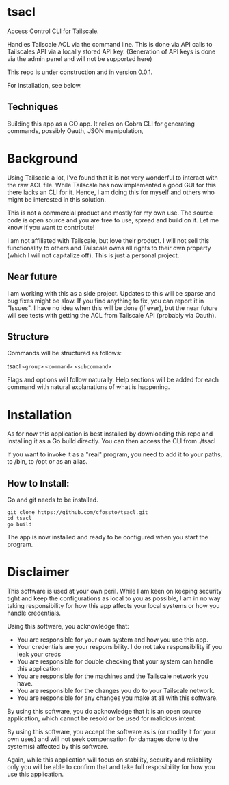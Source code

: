 # tsacl
Access Control CLI for Tailscale.

Handles Tailscale ACL via the command line.
This is done via API calls to Tailscales API via a locally stored API key.
(Generation of API keys is done via the admin panel and will not be supported here)

This repo is under construction and in version 0.0.1.

For installation, see below.

## Techniques
Building this app as a GO app. It relies on Cobra CLI for generating commands,
possibly Oauth, JSON manipulation, 

# Background
Using Tailscale a lot, I've found that it is not very wonderful to interact with
the raw ACL file. While Tailscale has now implemented a good GUI for this
there lacks an CLI for it. Hence, I am doing this for myself and others who
might be interested in this solution.

This is not a commercial product and mostly for my own use.
The source code is open source and you are free to use, spread and build on it.
Let me know if you want to contribute!

I am not affiliated with Tailscale, but love their product.
I will not sell this functionality to others and Tailscale owns all rights
to their own property (which I will not capitalize off). This is just a
personal project.

## Near future
I am working with this as a side project. Updates to this will be sparse
and bug fixes might be slow. If you find anything to fix, you can report it
in "Issues". I have no idea when this will be done (if ever), but the near future
will see tests with getting the ACL from Tailscale API (probably via Oauth).

## Structure
Commands will be structured as follows:

tsacl `<group>` `<command>` `<subcommand>`

Flags and options will follow naturally.
Help sections will be added for each command with natural explanations of what is happening.

# Installation
As for now this application is best installed by downloading this repo
and installing it as a Go build directly. You can then access the CLI
from ./tsacl

If you want to invoke it as a "real" program, you need to add it to your paths,
to /bin, to /opt or as an alias.

## How to Install:
Go and git needs to be installed.

````
git clone https://github.com/cfossto/tsacl.git
cd tsacl
go build
````

The app is now installed and ready to be configured when you start the program.

# Disclaimer
This software is used at your own peril. While I am keen on keeping security tight
and keep the configurations as local to you as possible, I am in no way taking responsibility
for how this app affects your local systems or how you handle credentials.

Using this software, you acknowledge that:
- You are responsible for your own system and how you use this app.
- Your credentials are your responsibility. I do not take responsibility if you leak your creds
- You are responsible for double checking that your system can handle this application
- You are responsible for the machines and the Tailscale network you have.
- You are responsible for the changes you do to your Tailscale network.
- You are responsible for any changes you make at all with this software.

By using this software, you do acknowledge that it is an open source application,
which cannot be resold or be used for malicious intent.

By using this software, you accept the software as is (or modify it for your own uses)
and will not seek compensation for damages done to the system(s) affected by this software.

Again, while this application will focus on stability, security and reliability
only you will be able to confirm that and take full resposibility for how you use this application.